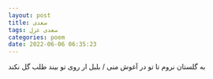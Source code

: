 ```yaml
---
layout: post
title: سعدی
tags: سعدی غزل
categories: poem
date: 2022-06-06 06:35:23
---
```


به گلستان نروم تا تو در آغوش منی / بلبل ار روی تو بیند طلب گل نکند
